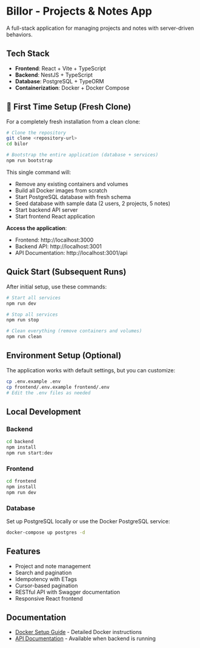 # Billor - Projects & Notes App

A full-stack application for managing projects and notes with server-driven behaviors.

## Tech Stack

- **Frontend**: React + Vite + TypeScript
- **Backend**: NestJS + TypeScript
- **Database**: PostgreSQL + TypeORM
- **Containerization**: Docker + Docker Compose

## 🚀 First Time Setup (Fresh Clone)

For a completely fresh installation from a clean clone:

```bash
# Clone the repository
git clone <repository-url>
cd bilor

# Bootstrap the entire application (database + services)
npm run bootstrap
```

This single command will:
- Remove any existing containers and volumes
- Build all Docker images from scratch
- Start PostgreSQL database with fresh schema
- Seed database with sample data (2 users, 2 projects, 5 notes)
- Start backend API server
- Start frontend React application

**Access the application**:
- Frontend: http://localhost:3000
- Backend API: http://localhost:3001
- API Documentation: http://localhost:3001/api

## Quick Start (Subsequent Runs)

After initial setup, use these commands:

```bash
# Start all services
npm run dev

# Stop all services
npm run stop

# Clean everything (remove containers and volumes)
npm run clean
```

## Environment Setup (Optional)

The application works with default settings, but you can customize:

```bash
cp .env.example .env
cp frontend/.env.example frontend/.env
# Edit the .env files as needed
```

## Local Development

### Backend
```bash
cd backend
npm install
npm run start:dev
```

### Frontend
```bash
cd frontend
npm install
npm run dev
```

### Database
Set up PostgreSQL locally or use the Docker PostgreSQL service:
```bash
docker-compose up postgres -d
```

## Features

- Project and note management
- Search and pagination
- Idempotency with ETags
- Cursor-based pagination
- RESTful API with Swagger documentation
- Responsive React frontend

## Documentation

- [Docker Setup Guide](README.Docker.md) - Detailed Docker instructions
- [API Documentation](http://localhost:3001/api) - Available when backend is running